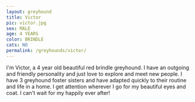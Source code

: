 ```yaml
---
layout: greyhound
title: Victor
pic: victor.jpg
sex: MALE
age: 4 YEARS
color: BRINDLE
cats: NO
permalink: /greyhounds/victor/
---
```


I'm Victor, a 4 year old beautiful red brindle greyhound. I have an outgoing and friendly personality and just love to explore and meet new people. I have 3 greyhound foster sisters and have adapted quickly to their routine and life in a home. I get attention wherever I go for my beautiful eyes and coat. I can't wait for my happily ever after!  

